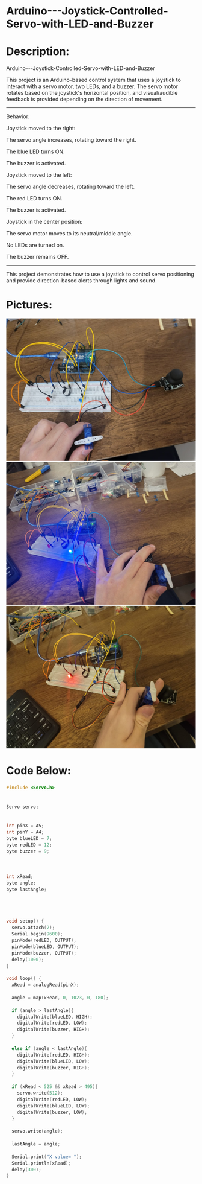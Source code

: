 # Arduino---Joystick-Controlled-Servo-with-LED-and-Buzzer


# Description:
Arduino---Joystick-Controlled-Servo-with-LED-and-Buzzer

This project is an Arduino-based control system that uses a joystick to interact with a servo motor, two LEDs, and a buzzer. The servo motor rotates based on the joystick's horizontal position, and visual/audible feedback is provided depending on the direction of movement.

---

Behavior:

Joystick moved to the right:

The servo angle increases, rotating toward the right.

The blue LED turns ON.

The buzzer is activated.


Joystick moved to the left:

The servo angle decreases, rotating toward the left.

The red LED turns ON.

The buzzer is activated.


Joystick in the center position:

The servo motor moves to its neutral/middle angle.

No LEDs are turned on.

The buzzer remains OFF.

---

This project demonstrates how to use a joystick to control servo positioning and provide direction-based alerts through lights and sound.



# Pictures:
![img1](Arduino_project_joystick_controlling_servo_PART1.jpeg)
![img2](Arduino_project_joystick_controlling_servo_PART2.jpeg)
![img3](Arduino_project_joystick_controlling_servo_PART3.jpeg)


# Code Below:
```cpp
#include <Servo.h>


Servo servo;


int pinX = A5;
int pinY = A4;
byte blueLED = 7;
byte redLED = 12;
byte buzzer = 9;



int xRead;
byte angle;
byte lastAngle;




void setup() {
  servo.attach(2);
  Serial.begin(9600);
  pinMode(redLED, OUTPUT);
  pinMode(blueLED, OUTPUT);
  pinMode(buzzer, OUTPUT);
  delay(1000);
}

void loop() {
  xRead = analogRead(pinX);

  angle = map(xRead, 0, 1023, 0, 180);

  if (angle > lastAngle){
    digitalWrite(blueLED, HIGH);
    digitalWrite(redLED, LOW);
    digitalWrite(buzzer, HIGH);
  }

  else if (angle < lastAngle){
    digitalWrite(redLED, HIGH);
    digitalWrite(blueLED, LOW);
    digitalWrite(buzzer, HIGH);
  }

  if (xRead < 525 && xRead > 495){
    servo.write(512);
    digitalWrite(redLED, LOW);
    digitalWrite(blueLED, LOW);
    digitalWrite(buzzer, LOW);
  }
  
  servo.write(angle);

  lastAngle = angle;

  Serial.print("X value= ");
  Serial.println(xRead);
  delay(300);
}
```
